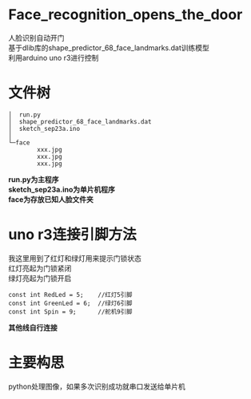 # Face_recognition_opens_the_door
人脸识别自动开门  
基于dlib库的shape_predictor_68_face_landmarks.dat训练模型  
利用arduino uno r3进行控制  
# 文件树
```
│  run.py
│  shape_predictor_68_face_landmarks.dat
│  sketch_sep23a.ino
│
└─face
        xxx.jpg
        xxx.jpg
        xxx.jpg
```
**run.py为主程序**  
**sketch_sep23a.ino为单片机程序**  
**face为存放已知人脸文件夹**  
# uno r3连接引脚方法
我这里用到了红灯和绿灯用来提示门锁状态  
红灯亮起为门锁紧闭  
绿灯亮起为门锁开启  
```
const int RedLed = 5;    //红灯5引脚
const int GreenLed = 6;  //绿灯6引脚
const int Spin = 9;      //舵机9引脚
```
**其他线自行连接**
# 主要构思
python处理图像，如果多次识别成功就串口发送给单片机
